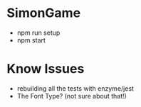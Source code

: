 # SimonGame
- npm run setup
- npm start
# Know Issues
- rebuilding all the tests with enzyme/jest
- The Font Type? (not sure about that!)
